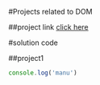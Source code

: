 #Projects related to DOM

##project link
[click here](https://stackblitz.com/edit/dom-project-chaiaurcode?file=index.html)

#solution code

##project1

```javascript
console.log('manu')
```